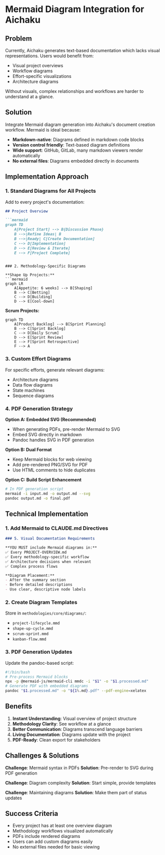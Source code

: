 # Mermaid Diagram Integration for Aichaku

## Problem

Currently, Aichaku generates text-based documentation which lacks visual representations. Users would benefit from:
- Visual project overviews
- Workflow diagrams
- Effort-specific visualizations
- Architecture diagrams

Without visuals, complex relationships and workflows are harder to understand at a glance.

## Solution

Integrate Mermaid diagram generation into Aichaku's document creation workflow. Mermaid is ideal because:
- **Markdown-native**: Diagrams defined in markdown code blocks
- **Version control friendly**: Text-based diagram definitions
- **Wide support**: GitHub, GitLab, many markdown viewers render automatically
- **No external files**: Diagrams embedded directly in documents

## Implementation Approach

### 1. Standard Diagrams for All Projects

Add to every project's documentation:

```markdown
## Project Overview

```mermaid
graph TD
    A[Project Start] --> B{Discussion Phase}
    B -->|Refine Ideas| B
    B -->|Ready| C[Create Documentation]
    C --> D[Implementation]
    D --> E[Review & Iterate]
    E --> F[Project Complete]
```
```

### 2. Methodology-Specific Diagrams

**Shape Up Projects:**
```mermaid
graph LR
    A[Appetite: 6 weeks] --> B[Shaping]
    B --> C[Betting]
    C --> D[Building]
    D --> E[Cool-down]
```

**Scrum Projects:**
```mermaid
graph TD
    A[Product Backlog] --> B[Sprint Planning]
    B --> C[Sprint Backlog]
    C --> D[Daily Scrum]
    D --> E[Sprint Review]
    E --> F[Sprint Retrospective]
    F --> A
```

### 3. Custom Effort Diagrams

For specific efforts, generate relevant diagrams:
- Architecture diagrams
- Data flow diagrams
- State machines
- Sequence diagrams

### 4. PDF Generation Strategy

**Option A: Embedded SVG (Recommended)**
- When generating PDFs, pre-render Mermaid to SVG
- Embed SVG directly in markdown
- Pandoc handles SVG in PDF generation

**Option B: Dual Format**
- Keep Mermaid blocks for web viewing
- Add pre-rendered PNG/SVG for PDF
- Use HTML comments to hide duplicates

**Option C: Build Script Enhancement**
```bash
# In PDF generation script
mermaid -i input.md -o output.md --svg
pandoc output.md -o final.pdf
```

## Technical Implementation

### 1. Add Mermaid to CLAUDE.md Directives

```markdown
### 5. Visual Documentation Requirements

**YOU MUST include Mermaid diagrams in:**
✅ Every PROJECT-OVERVIEW.md
✅ Every methodology-specific workflow
✅ Architecture decisions when relevant
✅ Complex process flows

**Diagram Placement:**
- After the summary section
- Before detailed descriptions
- Use clear, descriptive node labels
```

### 2. Create Diagram Templates

Store in `methodologies/core/diagrams/`:
- `project-lifecycle.mmd`
- `shape-up-cycle.mmd`
- `scrum-sprint.mmd`
- `kanban-flow.mmd`

### 3. PDF Generation Updates

Update the pandoc-based script:
```bash
#!/bin/bash
# Pre-process Mermaid blocks
npx -p @mermaid-js/mermaid-cli mmdc -i "$1" -o "$1.processed.md"
# Generate PDF with embedded diagrams
pandoc "$1.processed.md" -o "${1%.md}.pdf" --pdf-engine=xelatex
```

## Benefits

1. **Instant Understanding**: Visual overview of project structure
2. **Methodology Clarity**: See workflow at a glance
3. **Better Communication**: Diagrams transcend language barriers
4. **Living Documentation**: Diagrams update with the project
5. **PDF-Ready**: Clean export for stakeholders

## Challenges & Solutions

**Challenge**: Mermaid syntax in PDFs
**Solution**: Pre-render to SVG during PDF generation

**Challenge**: Diagram complexity
**Solution**: Start simple, provide templates

**Challenge**: Maintaining diagrams
**Solution**: Make them part of status updates

## Success Criteria

- Every project has at least one overview diagram
- Methodology workflows visualized automatically
- PDFs include rendered diagrams
- Users can add custom diagrams easily
- No external files needed for basic viewing